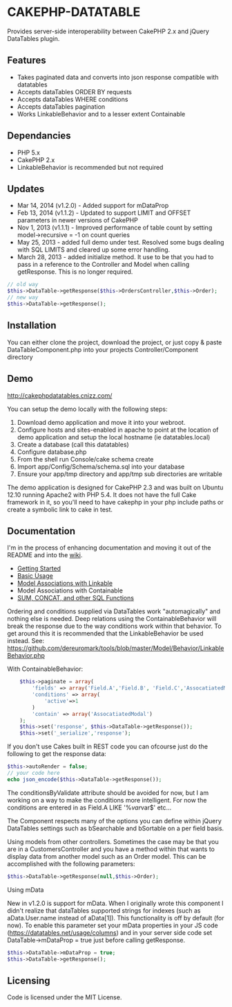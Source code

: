 CAKEPHP-DATATABLE
========

Provides server-side interoperability between CakePHP 2.x and jQuery DataTables plugin.

Features
------
*	Takes paginated data and converts into json response compatible with datatables
*	Accepts dataTables ORDER BY requests
*	Accepts dataTables WHERE conditions
*	Accepts dataTables pagination
*	Works LinkableBehavior and to a lesser extent Containable

Dependancies
------
* PHP 5.x
* CakePHP 2.x
* LinkableBehavior is recommended but not required

Updates
------
* Mar 14, 2014 (v1.2.0) - Added support for mDataProp 
* Feb 13, 2014 (v1.1.2) - Updated to support LIMIT and OFFSET parameters in newer versions of CakePHP
* Nov 1, 2013 (v1.1.1) - Improved performance of table count by setting model->recursive = -1 on count queries
* May 25, 2013 - added full demo under test. Resolved some bugs dealing with SQL LIMITS and cleared up some error handling.
* March 28, 2013 - added initialize method. It use to be that you had to pass in a reference to the Controller and Model when calling getResponse. This is no longer required.
```php
// old way
$this->DataTable->getResponse($this->OrdersController,$this->Order);
// new way
$this->DataTable->getResponse();
```

Installation
------

You can either clone the project, download the project, or just copy & paste DataTableComponent.php into your projects Controller/Component directory

Demo
------
http://cakephpdatatables.cnizz.com/

You can setup the demo locally with the following steps:

1. Download demo application and move it into your webroot.
2. Configure hosts and sites-enabled in apache to point at the location of demo application and setup the local hostname (ie datatables.local)
3. Create a database (call this datatables)
4. Configure database.php 
5. From the shell run Console/cake schema create
6. Import app/Config/Schema/schema.sql into your database
7. Ensure your app/tmp directory and app/tmp sub directories are writable

The demo application is designed for CakePHP 2.3 and was built on Ubuntu 12.10 running Apache2 with PHP 5.4. It does not have the full Cake framework in it, so you'll need to have cakephp in your php include paths or create a symbolic link to cake in test. 

Documentation
------

I'm in the process of enhancing documentation and moving it out of the README  and into the [wiki](https://github.com/cnizzdotcom/cakephp-datatable/wiki/_pages).

* [Getting Started](https://github.com/cnizzdotcom/cakephp-datatable/wiki/1.-Getting-Started)
* [Basic Usage](https://github.com/cnizzdotcom/cakephp-datatable/wiki/2.-Basic-Usage-v1.2.0)
* [Model Associations with Linkable](https://github.com/cnizzdotcom/cakephp-datatable/wiki/3.-Model-Associations-with-Linkable)
* Model Associations with Containable
* [SUM, CONCAT, and other SQL Functions](https://github.com/cnizzdotcom/cakephp-datatable/wiki/5.-SUM,-CONCAT,-and-other-SQL-Functions)

Ordering and conditions supplied via DataTables work "automagically" and nothing else is needed. Deep relations using the ContainableBehavior will break the response due to the way conditions work within that behavior. To get around this it is recommended that the LinkableBehavior be used instead. See: https://github.com/dereuromark/tools/blob/master/Model/Behavior/LinkableBehavior.php


With ContainableBehavior:
```php
    $this->paginate = array(
        'fields' => array('Field.A','Field.B', 'Field.C','AssocatiatedModal.D'),
        'conditions' => array(
            'active'=>1
        )
        'contain' => array('AssocatiatedModal')
    );
    $this->set('response', $this->DataTable->getResponse());
    $this->set('_serialize','response');
```

If you don't use Cakes built in REST code you can ofcourse just do the following to get the response data:
```php
$this->autoRender = false;
// your code here
echo json_encode($this->DataTable->getResponse());
```

The conditionsByValidate attribute should be avoided for now, but I am working on a way to make the conditions more intelligent. For now the conditions are entered in as Field.A LIKE '%$var%' OR Field.B LIKE '%$var$' etc...

The Component respects many of the options you can define within jQuery DataTables settings such as bSearchable and bSortable on a per field basis.


Using models from other controllers. Sometimes the case may be that you are in a CustomersController and you have a method within that wants to display data from another model such as an Order model. This 
can be accomplished with the following parameters:
```php
$this->DataTable->getResponse(null,$this->Order);
```

Using mData

New in v1.2.0 is support for mData. When I originally wrote this component I didn't realize that dataTables supported 
strings for indexes (such as aData.User.name instead of aData[1]). This functionality is off by default (for now). To 
enable this parameter set your mData properties in your JS code (https://datatables.net/usage/columns) and in your 
server side code set DataTable->mDataProp = true just before calling getResponse.
```php
$this->DataTable->mDataProp = true;
$this->DataTable->getResponse();
```

Licensing
------
Code is licensed under the MIT License.
